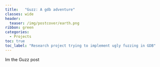 ```yaml
---
title:   "Guzz: A gdb adventure"
classes: wide
header:
  teaser: /img/postcover/earth.png
ribbon: green
categories:
  - Projects
toc: true
toc_label: "Research project trying to implement ugly fuzzing in GDB"
---
```


Im the Guzz post